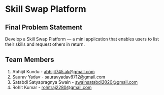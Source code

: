 # Skill Swap Platform

## Final Problem Statement

Develop a Skill Swap Platform — a mini application that enables users to list their skills and request others in return.

## Team Members

1. Abhijit Kundu - abhijit745.ak@gmail.com  
2. Saurav Yadav - sauravyadav8712@gmail.com  
3. Satabdi Satyapragnya Swain - swainsatabdi2020@gmail.com  
4. Rohit Kumar - rohitraj2280@gmail.com
